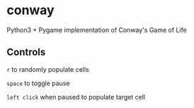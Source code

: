 # conway
Python3 + Pygame implementation of Conway's Game of Life

## Controls
`r` to randomly populate cells

`space` to toggle pause

`left click` when paused to populate target cell
